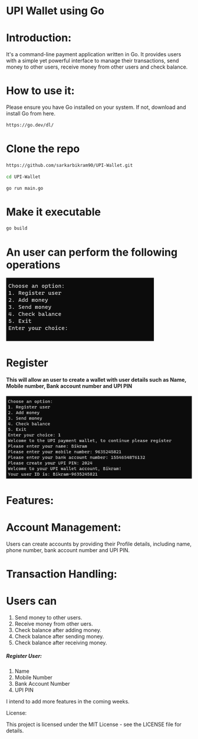 # UPI Wallet using Go

# Introduction:

It's a command-line payment application written in Go. It provides users with a simple yet powerful interface to manage their transactions, send money to other users, receive money from other users and check balance.

# How to use it:

Please ensure you have Go installed on your system. If not, download and install Go from here.

```sh 
https://go.dev/dl/ 

``` 


# Clone the repo

```sh 
https://github.com/sarkarbikram90/UPI-Wallet.git 

```

```sh 
cd UPI-Wallet 
```

```sh 
go run main.go 
```

# Make it executable

```sh 
go build 
```

# An user can perform the following operations
![alt text](image.png)

# Register 
#### This will allow an user to create a wallet with user details such as Name, Mobile number, Bank account number and UPI PIN
![alt text](image-1.png)




# Features:

# Account Management:

Users can create accounts by providing their Profile details, including name, phone number, bank account number and UPI PIN.

# Transaction Handling:

# Users can 

1. Send money to other users.
2. Receive money from other uers.
3. Check balance after adding money.
4. Check balance after sending money.
5. Check balance after receiving money.


##### Register User:
1. Name
2. Mobile Number
3. Bank Account Number
4. UPI PIN

I intend to add more features in the coming weeks.

License:

This project is licensed under the MIT License - see the LICENSE file for details.

